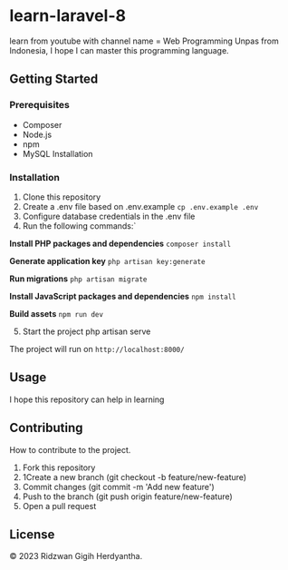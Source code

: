# learn-laravel-8

learn from youtube with channel name = Web Programming Unpas from Indonesia, I hope I can master this programming language.

## Getting Started

### Prerequisites

- Composer
- Node.js
- npm
- MySQL
Installation

### Installation

1. Clone this repository
2. Create a .env file based on .env.example
`cp .env.example .env`
3. Configure database credentials in the .env file
4. Run the following commands:`

**Install PHP packages and dependencies**
`composer install`

**Generate application key**
`php artisan key:generate`

**Run migrations**
`php artisan migrate`

**Install JavaScript packages and dependencies**
`npm install`

**Build assets**
`npm run dev`

5. Start the project
php artisan serve

The project will run on `http://localhost:8000/`

## Usage 

I hope this repository can help in learning

## Contributing

How to contribute to the project.

1. Fork this repository
2. 1Create a new branch (git checkout -b feature/new-feature)
3. Commit changes (git commit -m 'Add new feature')
4. Push to the branch (git push origin feature/new-feature)
5. Open a pull request

## License

&copy; 2023 Ridzwan Gigih Herdyantha.